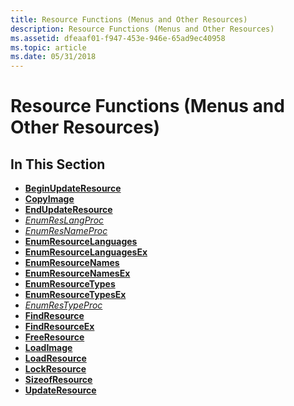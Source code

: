 ```yaml
---
title: Resource Functions (Menus and Other Resources)
description: Resource Functions (Menus and Other Resources)
ms.assetid: dfeaaf01-f947-453e-946e-65ad9ec40958
ms.topic: article
ms.date: 05/31/2018
---
```


# Resource Functions (Menus and Other Resources)

## In This Section

-   [**BeginUpdateResource**](/windows/desktop/api/Winbase/nf-winbase-beginupdateresourcea)
-   [**CopyImage**](/windows/desktop/api/Winuser/nf-winuser-copyimage)
-   [**EndUpdateResource**](/windows/desktop/api/Winbase/nf-winbase-endupdateresourcea)
-   [*EnumResLangProc*](/previous-versions/windows/desktop/legacy/ms648033(v=vs.85))
-   [*EnumResNameProc*](/windows/win32/api/libloaderapi/nc-libloaderapi-enumresnameproca)
-   [**EnumResourceLanguages**](/windows/desktop/api/Winbase/nf-winbase-enumresourcelanguagesa)
-   [**EnumResourceLanguagesEx**](/windows/win32/api/libloaderapi/nf-libloaderapi-enumresourcelanguagesexa)
-   [**EnumResourceNames**](/windows/desktop/api/libloaderapi/nf-libloaderapi-enumresourcenamesa)
-   [**EnumResourceNamesEx**](/windows/win32/api/libloaderapi/nf-libloaderapi-enumresourcenamesexa)
-   [**EnumResourceTypes**](/windows/desktop/api/Winbase/nf-winbase-enumresourcetypesa)
-   [**EnumResourceTypesEx**](/windows/win32/api/libloaderapi/nf-libloaderapi-enumresourcetypesexa)
-   [*EnumResTypeProc*](/windows/win32/api/libloaderapi/nc-libloaderapi-enumrestypeproca)
-   [**FindResource**](/windows/desktop/api/Winbase/nf-winbase-findresourcea)
-   [**FindResourceEx**](/windows/desktop/api/Winbase/nf-winbase-findresourceexa)
-   [**FreeResource**](/windows/win32/api/libloaderapi/nf-libloaderapi-freeresource)
-   [**LoadImage**](/windows/desktop/api/Winuser/nf-winuser-loadimagea)
-   [**LoadResource**](/windows/win32/api/libloaderapi/nf-libloaderapi-loadresource)
-   [**LockResource**](/windows/win32/api/libloaderapi/nf-libloaderapi-lockresource)
-   [**SizeofResource**](/windows/win32/api/libloaderapi/nf-libloaderapi-sizeofresource)
-   [**UpdateResource**](/windows/desktop/api/Winbase/nf-winbase-updateresourcea)

 

 
